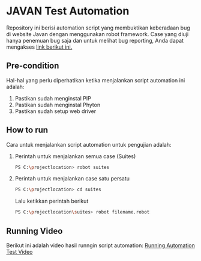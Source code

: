 # JAVAN Test Automation
Repository ini berisi automation script yang membuktikan keberadaan bug di website Javan dengan menggunakan robot framework. Case yang diuji hanya penemuan bug saja dan untuk melihat bug reporting, Anda dapat mengakses [link berikut ini.](https://docs.google.com/spreadsheets/d/1_oFi7V-FWeVTL96aelY_HjJ-KMj-HybkovXL30dWr_s/edit?usp=sharing) 

## Pre-condition
Hal-hal yang perlu diperhatikan ketika menjalankan script automation ini adalah:
1. Pastikan sudah menginstal PIP
2. Pastikan sudah menginstal Phyton
3. Pastikan sudah setup web driver

## How to run

Cara untuk menjalankan script automation untuk pengujian adalah:

1. Perintah untuk menjalankan semua case (Suites)
   ```bash
   PS C:\projectlocation> robot suites
   ```
2. Perintah untuk menjalankan case satu persatu
   ```bash
   PS C:\projectlocation> cd suites
   ```
   Lalu ketikkan perintah berikut
   ```bash
   PS C:\projectlocation\suites> robot filename.robot
   ```

## Running Video
Berikut ini adalah video hasil runngin script automation: [Running Automation Test Video](https://drive.google.com/file/d/1jV0oCLq9nD34WY5YaCesT38Al3DtA2yz/view?usp=sharing)
